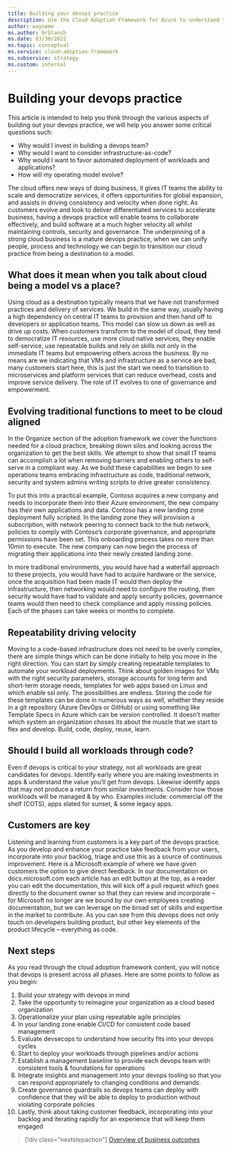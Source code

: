 ```yaml
---
title: Building your devops practice
description: Use the Cloud Adoption Framework for Azure to understand the motivations behind cloud migration that can help produce more successful business outcomes.
author: wayneme
ms.author: brblanch
ms.date: 03/30/2022
ms.topic: conceptual
ms.service: cloud-adoption-framework
ms.subservice: strategy
ms.custom: internal
---
```


# Building your devops practice

This article is intended to help you think through the various aspects of building out your devops practice, we will help you answer some critical questions such:
- Why would I invest in building a devops team?
- Why would I want to consider infrastructure-as-code?
- Why would I want to  favor automated deployment of workloads and applications?
- How will my operating model evolve?

The cloud offers new ways of doing business, it gives IT teams the ability to scale and democratize services, it offers opportunities for global expansion, and assists in driving consistency and velocity when done right. As customers evolve and look to deliver differentiated services to accelerate business, having a devops practice will enable teams to collaborate effectively, and build software at a much higher velocity all whilst maintaining controls, security and governance.
The underpinning of a strong cloud business is a mature devops practice, when we can unify people, process and technology we can begin to transition our cloud practice from being a destination to a model. 

## What does it mean when you talk about cloud being a model vs a place?

Using cloud as a destination typically means that we have not transformed practices and delivery of services. We build in the same way, usually having a high dependency on central IT teams to provision and then hand off to developers or application teams. This model can slow us down as well as drive up costs. When customers transform to the model of cloud, they tend to democratize IT resources, use more cloud native services, they enable self-service, use repeatable builds and rely on skills not only in the immediate IT teams but empowering others across the business. By no means are we indicating that VMs and infrastructure as a service are bad, many customers start here, this is just the start we need to transition to microservices and platform services that can reduce overhead, costs and improve service delivery. The role of IT evolves to one of governance and empowerment.

## Evolving traditional functions to meet to be cloud aligned 

In the Organize section of the adoption framework we cover the functions needed for a cloud practice, breaking down silos and looking across the organization to get the best skills. We attempt to show that small IT teams can accomplish a lot when removing barriers and enabling others to self-serve in a compliant way. As we build these capabilities we begin to see operations teams embracing infrastructure as code, traditional network, security and system admins writing scripts to drive greater consistency. 

To put this into a practical example, Contoso acquires a new company and needs to incorporate them into their Azure environment, the new company has their own applications and data. Contoso has a new landing zone deployment fully scripted. In the landing zone they will provision a subscription, with network peering to connect back to the hub network, policies to comply with Contoso’s corporate governance, and appropriate permissions have been set. This onboarding process takes no more than 10min to execute. The new company can now begin the process of migrating their applications into their newly created landing zone. 

In more traditional environments, you would have had a waterfall approach to these projects, you would have had to acquire hardware or the service, once the acquisition had been made IT would then deploy the infrastructure, then networking would need to configure the routing, then security would have had to validate and apply security policies, governance teams would then need to check compliance and apply missing policies. Each of the phases can take weeks or months to complete. 

## Repeatability driving velocity 

Moving to a code-based infrastructure does not need to be overly complex, there are simple things which can be done initially to help you move in the right direction. You can start by simply creating repeatable templates to automate your workload deployments. Think about golden images for VMs with the right security parameters, storage accounts for long term and short-term storage needs, templates for web apps based on Linux and which enable ssl only. The possibilities are endless. Storing the code for these templates can be done in numerous ways as well, whether they reside in a git repository (Azure DevOps or GitHub) or using something like Template Specs in Azure which can be version controlled. It doesn’t matter which system an organization choses its about the muscle that we start to flex and develop. Build, code, deploy, reuse, learn.

## Should I build all workloads through code?

Even if devops is critical to your strategy, not all workloads are great candidates for devops. Identify early where you are making investments in apps & understand the value you’ll get from devops. Likewise identify apps that may not produce a return from similar investments. Consider how those workloads will be managed & by who. Examples include: commercial off the shelf (COTS), apps slated for sunset, & some legacy apps.


## Customers are key 

Listening and learning from customers is a key part of the devops practice. As you develop and enhance your practice take feedback from your users, incorporate into your backlog, triage and use this as a source of continuous improvement. Here is a Microsoft example of where we have given customers the option to give direct feedback. In our documentation on docs.microsoft.com each article has an edit button at the top, as a reader you can edit the documentation, this will kick off a pull request which goes directly to the document owner so that they can review and incorporate – for Microsoft no longer are we bound by our own employees creating documentation, but we can leverage on the broad set of skills and expertise in the market to contribute. As you can see from this devops does not only touch on developers building product, but other key elements of the product lifecycle – everything as code.

## Next steps

As you read through the cloud adoption framework content, you will notice that devops is present across all phases. Here are some points to follow as you begin:

1.	Build your strategy with devops in mind
2.	Take the opportunity to reimagine your organization as a cloud based organization
3.	Operationalize your plan using repeatable agile principles
4.	In your landing zone enable CI/CD for consistent code based management
5.	Evaluate devsecops to understand how security fits into your devops cycles
6.	Start to deploy your workloads through pipelines and/or actions
7.	Establish a management baseline to provide each devops team with consistent tools & foundations for operations
8.	Integrate insights and management into your devops tooling so that you can respond appropriately to changing conditions and demands.
9.	Create governance guardrails so devops teams can deploy with confidence that they will be able to deploy to production without violating corporate policies
10.	Lastly, think about taking customer feedback, incorporating into your backlog and iterating rapidly for an experience that will keep them engaged



> [!div class="nextstepaction"]
> [Overview of business outcomes](./business-outcomes/index.md)

